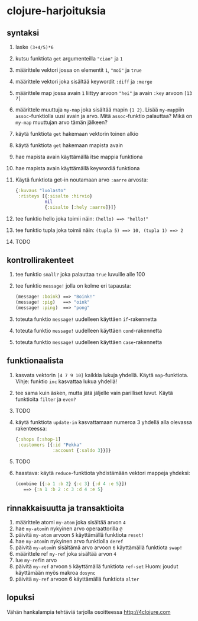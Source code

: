 # clojure-harjoituksia

## syntaksi

1. laske `(3+4/5)*6`
1. kutsu funktiota `get` argumenteilla `"ciao"` ja `1`

1. määrittele vektori jossa on elementit `1`, `"moi"` ja `true`
1. määrittele vektori joka sisältää keywordit `:diff` ja `:merge`
1. määrittele map jossa avain `1` liittyy arvoon `"hei"` ja avain `:key`
   arvoon `[13 7]`

1. määrittele muuttuja `my-map` joka sisältää mapin `{1 2}`. Lisää
   `my-map`piin `assoc`-funktiolla uusi avain ja arvo. Mitä `assoc`-funktio
   palauttaa? Mikä on `my-map` muuttujan arvo tämän jälkeen?

1. käytä funktiota `get` hakemaan vektorin toinen alkio
1. käytä funktiota `get` hakemaan mapista avain
1. hae mapista avain käyttämällä itse mappia funktiona
1. hae mapista avain käyttämällä keywordiä funktiona 

1. Käytä funktiota get-in noutamaan arvo `:aarre` arvosta:

   ```clojure
   {:kuvaus "luolasto"
    :risteys [{:sisalto :hirvio}
              nil
              {:sisalto [:hely :aarre]}]}
   ```

1. tee funktio hello joka toimii näin: `(hello) ==> "hello!"`
1. tee funktio tupla joka toimii näin: `(tupla 5) ==> 10, (tupla 1) ==> 2`

1. TODO

## kontrollirakenteet

1. tee funktio `small?` joka palauttaa `true` luvuille alle 100
1. tee funktio `message!` jolla on kolme eri tapausta:

   ```clojure
   (message! :boink) ==> "Boink!"
   (message! :pig)   ==> "oink"
   (message! :ping)  ==> "pong"
   ```

1. toteuta funktio `message!` uudelleen käyttäen `if`-rakennetta
1. toteuta funktio `message!` uudelleen käyttäen `cond`-rakennetta
1. toteuta funktio `message!` uudelleen käyttäen `case`-rakennetta

## funktionaalista

1. kasvata vektorin `[4 7 9 10]` kaikkia lukuja yhdellä. Käytä
   `map`-funktiota. Vihje: funktio `inc` kasvattaa lukua yhdellä!
1. tee sama kuin äsken, mutta jätä jäljelle vain parilliset luvut.
   Käytä funktioita `filter` ja `even?`

1. TODO

1. käytä funktiota `update-in` kasvattamaan numeroa 3 yhdellä alla
   olevassa rakenteessa:
   ```clojure
   {:shops [:shop-1]
    :customers [{:id "Pekka"
                 :account {:saldo 3}}]}
   ```

1. TODO

1. haastava: käytä `reduce`-funktiota yhdistämään vektori mappeja yhdeksi:
   ```clojure
   (combine [{:a 1 :b 2} {:c 3} {:d 4 :e 5}])
      ==> {:a 1 :b 2 :c 3 :d 4 :e 5}
   ```

## rinnakkaisuutta ja transaktioita

1. määrittele atomi `my-atom` joka sisältää arvon `4`
1. hae `my-atom`in nykyinen arvo operaattorilla `@`
1. päivitä `my-atom` arvoon `5` käyttämällä funktiota
   `reset!`
1. hae `my-atom`in nykyinen arvo funktiolla `deref`
1. päivitä `my-atom`in sisältämä arvo arvoon `6` käyttämällä funktiota
   `swap!`
1. määrittele ref `my-ref` joka sisältää arvon `4`
1. lue `my-ref`in arvo
1. päivitä `my-ref` arvoon `5` käyttämällä funktiota `ref-set`
   Huom: joudut käyttämään myös makroa `dosync`
1. päivitä `my-ref` arvoon 6 käyttämällä funktiota `alter`

## lopuksi

Vähän hankalampia tehtäviä tarjolla osoitteessa http://4clojure.com
